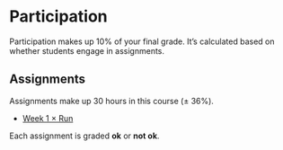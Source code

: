 # Participation

Participation makes up 10% of your final grade.  It’s calculated based on
whether students engage in assignments.

## Assignments

Assignments make up 30 hours in this course (± 36%).

*   [Week 1 × Run](week-1.md#run)

<!--
TODO: Fill out assignments.
-->

Each assignment is graded **ok** or **not ok**.
